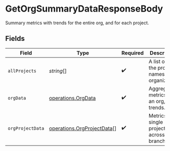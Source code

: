 # GetOrgSummaryDataResponseBody

Summary metrics with trends for the entire org, and for each project.


## Fields

| Field                                                                           | Type                                                                            | Required                                                                        | Description                                                                     |
| ------------------------------------------------------------------------------- | ------------------------------------------------------------------------------- | ------------------------------------------------------------------------------- | ------------------------------------------------------------------------------- |
| `allProjects`                                                                   | *string*[]                                                                      | :heavy_check_mark:                                                              | A list of all the project names in the organization.                            |
| `orgData`                                                                       | [operations.OrgData](../../../sdk/models/operations/orgdata.md)                 | :heavy_check_mark:                                                              | Aggregated metrics for an org, with trends.                                     |
| `orgProjectData`                                                                | [operations.OrgProjectData](../../../sdk/models/operations/orgprojectdata.md)[] | :heavy_check_mark:                                                              | Metrics for a single project, across all branches                               |